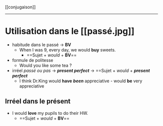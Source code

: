 [[conjugaison]]
___
# Utilisation dans le [[passé.jpg]]
- habitude dans le passé -> **BV**
	- When I was 9, every day, we would **buy** sweets.
		- ==Sujet + *would* + **BV**== 
- formule de politesse
	- Would you like some tea ?
- irréel *passé ou pas* -> ***present perfect*** -> ==Sujet + *would* + ***present perfect***
	- I think Dr.King would **have** ***been*** appreciative
							- would **be** very appreciative
## Irréel dans le présent
- I would **love** my pupils to do their HW.
	- ==Sujet + *would* + **BV**==